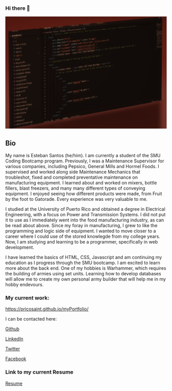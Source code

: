 ### Hi there 👋

<!--
**PRicoSaint/PRicoSaint** is a ✨ _special_ ✨ repository because its `README.md` (this file) appears on your GitHub profile.

Here are some ideas to get you started:

- 🔭 I’m currently working on ...
- 🌱 I’m currently learning ...
- 👯 I’m looking to collaborate on ...
- 🤔 I’m looking for help with ...
- 💬 Ask me about ...
- 📫 How to reach me: ...
- 😄 Pronouns: ...
- ⚡ Fun fact: ...
-->
![Banner](./assets/images/banner-linkedin.jpg)
## Bio
My name is Esteban Santos (he/him). I am currently a student of the SMU Coding Bootcamp program. Previously, I was a Maintenance Supervisor for various companies, including Pepsico, General Mills and Hormel Foods. I supervised and worked along side Maintenance Mechanics that troubleshot, fixed and completed preventative maintenance on manufacturing equipment. I learned about and worked on mixers, bottle fillers, blast freezers, and many many different types of conveying equipment. I enjoyed seeing how different products were made, from Fruit by the foot to Gatorade. Every experience was very valuable to me.

I studied at the University of Puerto Rico and obtained a degree in Electrical Engineering, with a focus on Power and Transmission Systems. I did not put it to use as I immediately went into the food manufacturing industry, as can be read about above. Since my foray in manufacturing, I grew to like the programming and logic side of equipment. I wanted to move closer to a career where I could use of the stored knowlegde from my college years. Now, I am studying and learning to be a programmer, specifically in web development. 

I have learned the basics of HTML, CSS, Javascript and am continuing my education as I progress through the SMU bootcamp. I am excited to learn more about the back end. One of my hobbies is Warhammer, which requires the building of armies using set units. Learning how to develop databases will allow me to create my own personal army builder that will help me in my hobby endevours.

### My current work:
 https://pricosaint.github.io/myPortfolio/
 
 I can be contacted here:
 
 [Github](https://github.com/PRicoSaint)
 
 [LinkedIn](https://www.linkedin.com/in/esteban-santos-55b717b0/)
 
 [Twitter](https://twitter.com/pricosaint)
 
 [Facebook](https://facebook.com/esteban.santos.54)
 
 
 ### Link to my current Resume
 [Resume](./assets/Esteban_A_Santos_Resume-2021.pdf)
